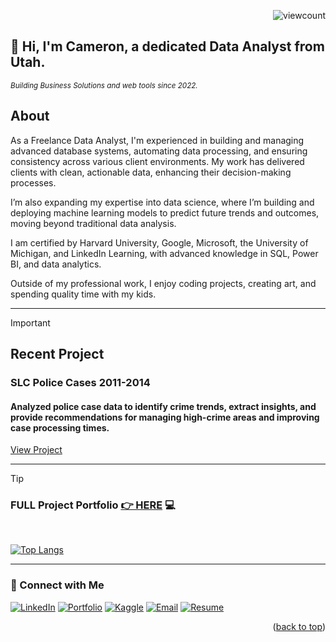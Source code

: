 <a name="readme-top"></a>
<p align="right">
  <img src="https://komarev.com/ghpvc/?username=CameronCSS&style=flat" alt="viewcount">
</p>


## 👋 Hi, I'm Cameron, a dedicated Data Analyst from Utah.

<sub><em>Building Business Solutions and web tools since 2022.</em> </sub>
<br>

## **About**
As a Freelance Data Analyst, I'm experienced in building and managing advanced database systems, automating data processing, and ensuring consistency across various client environments. 
My work has delivered clients with clean, actionable data, enhancing their decision-making processes.

I’m also expanding my expertise into data science, where I’m building and deploying machine learning models to predict future trends and outcomes, moving beyond traditional data analysis.

I am certified by Harvard University, Google, Microsoft, the University of Michigan, and LinkedIn Learning, with advanced knowledge in SQL, Power BI, and data analytics.

Outside of my professional work, I enjoy coding projects, creating art, and spending quality time with my kids. 


----


> [!IMPORTANT] 
> ## Recent Project
> ### SLC Police Cases 2011-2014
> #### Analyzed police case data to identify crime trends, extract insights, and provide recommendations for managing high-crime areas and improving case processing times.
> [View Project](https://github.com/CameronCSS/SLC-Police-Cases-2011-2014/blob/main/README.md)
<hr>

> [!TIP]
> ### FULL Project Portfolio [👉 HERE](https://github.com/CameronCSS/PersonalProjects/blob/main/README.md) :computer:
<br>


[![Top Langs](https://github-readme-stats.vercel.app/api/top-langs/?username=CameronCSS&layout=compact&hide=css&theme=dark)](https://github.com/anuraghazra/github-readme-stats)


----

### 💬 Connect with Me

<span>[![LinkedIn](https://github.com/user-attachments/assets/d1d2f882-0bda-46cb-9b7c-9f01eff81da9)](https://www.linkedin.com/in/cameron-css/) [![Portfolio](https://github.com/user-attachments/assets/eb2e9672-e765-442f-89d7-149c7e7db0a8)](https://CamDoesData.com) [![Kaggle](https://github.com/user-attachments/assets/ef5fbcf3-067a-4bb1-b5cd-fd4e369df980)](https://www.kaggle.com/cameronseamons) [![Email](https://github.com/user-attachments/assets/12af3cba-137e-498f-abe1-c66108e5e57a)](mailto:CameronSeamons@gmail.com)  [![Resume](https://github.com/user-attachments/assets/1ee4d4d1-22cd-42ff-b2e4-be7185269306)](https://drive.google.com/file/d/1YaM4hDtt2-79ShBVTN06Y3BU79LvFw6J/view?usp=sharing)</span>

<p align="right">(<a href="#readme-top">back to top</a>)</p>
